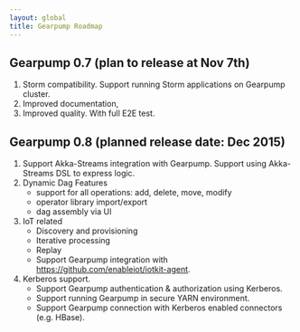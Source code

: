 ```yaml
---
layout: global
title: Gearpump Roadmap
---
```


## Gearpump 0.7 (plan to release at Nov 7th)
1. Storm compatibility. Support running Storm applications on Gearpump cluster.
1. Improved documentation,
1. Improved quality. With full E2E test.

## Gearpump 0.8 (planned release date: Dec 2015)
1. Support Akka-Streams integration with Gearpump. Support using Akka-Streams DSL to express logic.
1. Dynamic Dag Features
    * support for all operations: add, delete, move, modify
    * operator library import/export
    * dag assembly via UI
1. IoT related
    * Discovery and provisioning
    * Iterative processing
    * Replay
    * Support Gearpump integration with https://github.com/enableiot/iotkit-agent.
1. Kerberos support.
    * Support Gearpump authentication & authorization using Kerberos.
    * Support running Gearpump in secure YARN environment.
    * Support Gearpump connection with Kerberos enabled connectors (e.g. HBase).
